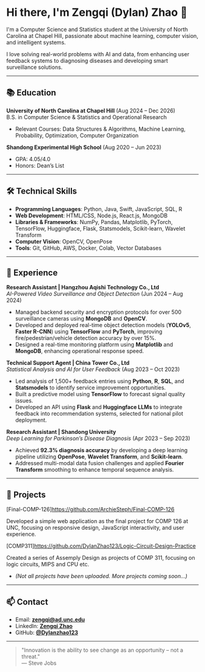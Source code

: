 # Hi there, I'm Zengqi (Dylan) Zhao 👋

I'm a Computer Science and Statistics student at the University of North Carolina at Chapel Hill, passionate about machine learning, computer vision, and intelligent systems.

I love solving real-world problems with AI and data, from enhancing user feedback systems to diagnosing diseases and developing smart surveillance solutions.

---

## 📚 Education

**University of North Carolina at Chapel Hill** (Aug 2024 – Dec 2026)  
B.S. in Computer Science & Statistics and Operational Research  
- Relevant Courses: Data Structures & Algorithms, Machine Learning, Probability, Optimization, Computer Organization

**Shandong Experimental High School** (Aug 2020 – Jun 2023)  
- GPA: 4.05/4.0  
- Honors: Dean’s List

---

## 🛠️ Technical Skills

- **Programming Languages**: Python, Java, Swift, JavaScript, SQL, R
- **Web Development**: HTML/CSS, Node.js, React.js, MongoDB
- **Libraries & Frameworks**: NumPy, Pandas, Matplotlib, PyTorch, TensorFlow, Huggingface, Flask, Statsmodels, Scikit-learn, Wavelet Transform
- **Computer Vision**: OpenCV, OpenPose
- **Tools**: Git, GitHub, AWS, Docker, Colab, Vector Databases

---

## 💼 Experience

**Research Assistant | Hangzhou Aqishi Technology Co., Ltd**  
*AI-Powered Video Surveillance and Object Detection* (Jun 2024 – Aug 2024)  
- Managed backend security and encryption protocols for over 500 surveillance cameras using **MongoDB** and **OpenCV**.
- Developed and deployed real-time object detection models (**YOLOv5**, **Faster R-CNN**) using **TensorFlow** and **PyTorch**, improving fire/pedestrian/vehicle detection accuracy by over 15%.
- Designed a real-time monitoring platform using **Matplotlib** and **MongoDB**, enhancing operational response speed.

**Technical Support Agent | China Tower Co., Ltd**  
*Statistical Analysis and AI for User Feedback* (Aug 2023 – Oct 2023)  
- Led analysis of 1,500+ feedback entries using **Python**, **R**, **SQL**, and **Statsmodels** to identify service improvement opportunities.
- Built a predictive model using **TensorFlow** to forecast signal quality issues.
- Developed an API using **Flask** and **Huggingface LLMs** to integrate feedback into recommendation systems, selected for national pilot deployment.

**Research Assistant | Shandong University**  
*Deep Learning for Parkinson’s Disease Diagnosis* (Apr 2023 – Sep 2023)  
- Achieved **92.3% diagnosis accuracy** by developing a deep learning pipeline utilizing **OpenPose**, **Wavelet Transform**, and **Scikit-learn**.
- Addressed multi-modal data fusion challenges and applied **Fourier Transform** smoothing to enhance temporal sequence analysis.

---

## 🚀 Projects

[Final-COMP-126]https://github.com/ArchieSteph/Final-COMP-126

Developed a simple web application as the final project for COMP 126 at UNC, focusing on responsive design, JavaScript interactivity, and user experience.



[COMP311]https://github.com/DylanZhao123/Logic-Circuit-Design-Practice

Created a series of Assemply Design as projects of COMP 311, focusing on logic circuits, MIPS and CPU etc. 

- *(Not all projects have been uploaded. More projects coming soon...)*
---

## 📫 Contact

- Email: **zengqi@ad.unc.edu**
- LinkedIn: [**Zengqi Zhao**](https://www.linkedin.com/in/zengqi-zhao-4538462b8/)
- GitHub: [**@Dylanzhao123**](https://github.com/Dylanzhao123)

---

> "Innovation is the ability to see change as an opportunity – not a threat."  
> — Steve Jobs


